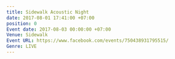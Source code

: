 ```yaml
---
title: Sidewalk Acoustic Night
date: 2017-08-01 17:41:00 +07:00
position: 0
Event date: 2017-08-03 00:00:00 +07:00
Venue: Sidewalk
Event URL: https://www.facebook.com/events/750438931795515/
Genre: LIVE
---
```


